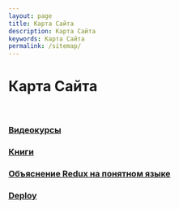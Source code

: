 ```yaml
---
layout: page
title: Карта Сайта
description: Карта Сайта
keywords: Карта Сайта
permalink: /sitemap/
---
```


# Карта Сайта

<br/>

### [Видеокурсы](/courses/)

### [Книги](/books/)

### [Объяснение Redux на понятном языке](/client/react/redux/)

### [Deploy](/deploy/)

